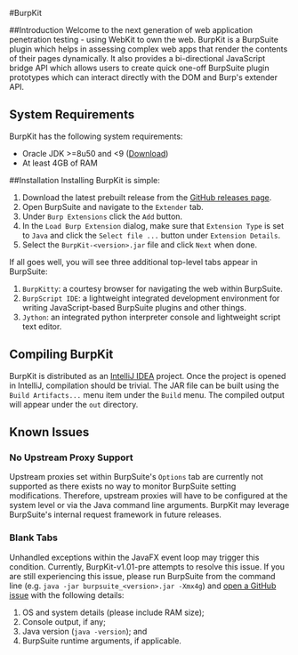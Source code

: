 #BurpKit

##Introduction
Welcome to the next generation of web application penetration testing - using WebKit to own the web.
BurpKit is a BurpSuite plugin which helps in assessing complex web apps that render the contents of
their pages dynamically. It also provides a bi-directional JavaScript bridge API which allows users
to create quick one-off BurpSuite plugin prototypes which can interact directly with the DOM and
Burp's extender API.

## System Requirements
BurpKit has the following system requirements:
- Oracle JDK &gt;=8u50 and &lt;9 ([Download](http://www.oracle.com/technetwork/java/javase/downloads/index.html))
- At least 4GB of RAM

##Installation
Installing BurpKit is simple:

1. Download the latest prebuilt release from the [GitHub releases page](https://github.com/allfro/BurpKit/releases).
2. Open BurpSuite and navigate to the `Extender` tab.
3. Under `Burp Extensions` click the `Add` button.
4. In the `Load Burp Extension` dialog, make sure that `Extension Type` is set to `Java` and click the `Select file ...` button under `Extension Details`.
5. Select the `BurpKit-<version>.jar` file and click `Next` when done.

If all goes well, you will see three additional top-level tabs appear in BurpSuite:

1.  `BurpKitty`: a courtesy browser for navigating the web within BurpSuite.
2. `BurpScript IDE`: a lightweight integrated development environment for writing JavaScript-based BurpSuite plugins and other things.
3. `Jython`: an integrated python interpreter console and lightweight script text editor.

## Compiling BurpKit
BurpKit is distributed as an [IntelliJ IDEA](https://www.jetbrains.com/idea/) project. Once the project is opened in IntelliJ, compilation should be trivial. The JAR file can be built using the `Build Artifacts...` menu item under the `Build` menu. The compiled output will appear under the `out` directory.

## Known Issues

### No Upstream Proxy Support
Upstream proxies set within BurpSuite's `Options` tab are currently not supported as there exists no way to monitor BurpSuite setting modifications. Therefore, upstream proxies will have to be configured at the system level or via the Java command line arguments. BurpKit may leverage BurpSuite's internal request framework in future releases.

### Blank Tabs
Unhandled exceptions within the JavaFX event loop may trigger this condition. Currently, BurpKit-v1.01-pre attempts to resolve this issue. If you are still experiencing this issue, please run BurpSuite from the command line (e.g. `java -jar burpsuite_<version>.jar -Xmx4g`)  and [open a GitHub issue](https://github.com/allfro/BurpKit/issues/new) with the following details:

1.  OS and system details (please include RAM size);
2.  Console output, if any;
2.  Java version (`java -version`); and
3. BurpSuite runtime arguments, if applicable.

